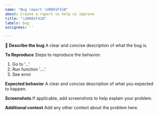 ```yaml
---
name: "Bug report \U0001F41B"
about: Create a report to help us improve
title: "\U0001F41B"
labels: bug
assignees: ''

---
```


**:bug: Describe the bug**
A clear and concise description of what the bug is.

**To Reproduce**
Steps to reproduce the behavior:
1. Go to '...'
2. Run function '....'
3. See error


**Expected behavior**
A clear and concise description of what you expected to happen.

**Screenshots**
If applicable, add screenshots to help explain your problem.

**Additional context**
Add any other context about the problem here.